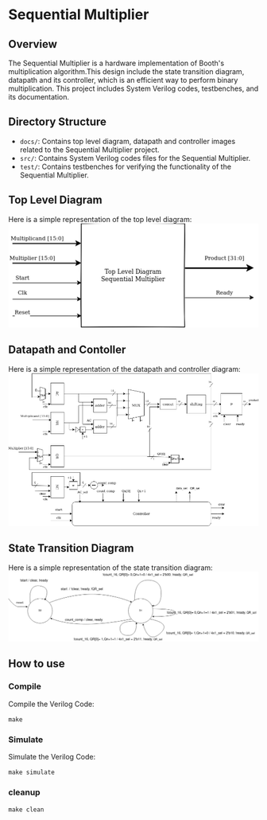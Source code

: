 # Sequential Multiplier

## Overview

The Sequential Multiplier is a hardware implementation of Booth's multiplication algorithm.This design include the state transition diagram, datapath and its controller, which is an efficient way to perform binary multiplication. This project includes System Verilog codes, testbenches, and its documentation.

## Directory Structure

- `docs/`: Contains top level diagram, datapath and controller images related to the Sequential Multiplier project.
- `src/`: Contains System Verilog codes files for the Sequential Multiplier.
- `test/`: Contains testbenches for verifying the functionality of the Sequential Multiplier.

## Top Level Diagram
Here is a simple representation of the top level diagram:
![alt text](docs/top_level_diagram(2).png)

## Datapath and Contoller
Here is a simple representation of the datapath and controller diagram:
![alt text](docs/datapath.png)

## State Transition Diagram
Here is a simple representation of the state transition diagram:
![alt text](docs/controller.png)


## How to use

### Compile
Compile the Verilog Code:
```
make 
```

### Simulate
Simulate the Verilog Code:
```
make simulate
```

### cleanup
```
make clean
```